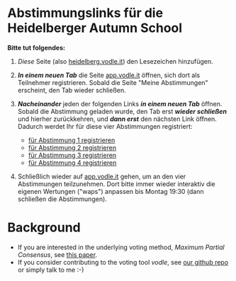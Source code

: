 # Abstimmungslinks für die Heidelberger Autumn School

**Bitte tut folgendes:**

1. *Diese* Seite (also [heidelberg.vodle.it](http://heidelberg.vodle.it)) den Lesezeichen hinzufügen.
2. ***In einem neuen Tab*** die Seite [app.vodle.it](http://app.vodle.it) öffnen, sich dort als Teilnehmer registrieren. Sobald die Seite "Meine Abstimmungen" erscheint, den Tab wieder schließen.
3. ***Nacheinander*** jeden der folgenden Links ***in einem neuen Tab*** öffnen. Sobald die Abstimmung geladen wurde, den Tab erst ***wieder schließen*** und hierher zurückkehren, und ***dann erst*** den nächsten Link öffnen. Dadurch werdet Ihr für diese vier Abstimmungen registriert:
   - [für Abstimmung 1 registrieren](https://vodle.osuosl.org/#/joinpoll/https%3A%2F%2Fvodle.osuosl.org%2Fcouch%2F/none/a4d3546d/96de179abb3d99b0)
   - [für Abstimmung 2 registrieren](https://vodle.osuosl.org/#/joinpoll/https%3A%2F%2Fvodle.osuosl.org%2Fcouch%2F/none/cb2ae625/c42c31adc04d4046)
   - [für Abstimmung 3 registrieren](https://vodle.osuosl.org/#/joinpoll/https%3A%2F%2Fvodle.osuosl.org%2Fcouch%2F/none/9aea4db4/bd9ca7096f6f0139)
   - [für Abstimmung 4 registrieren](https://vodle.osuosl.org/#/joinpoll/https%3A%2F%2Fvodle.osuosl.org%2Fcouch%2F/none/d3d99743/a455aa723319df8d)

4. Schließlich wieder auf [app.vodle.it](http://app.vodle.it) gehen, um an den vier Abstimmungen teilzunehmen. 
Dort bitte immer wieder interaktiv die eigenen Wertungen ("waps") anpassen bis Montag 19:30 (dann schließen die Abstimmungen).

# Background

- If you are interested in the underlying voting method, *Maximum Partial Consensus*, see [this paper](https://papers.ssrn.com/sol3/papers.cfm?abstract_id=3751225).
- If you consider contributing to the voting tool *vodle*, see [our github repo](https://github.com/pik-gane/vodle) or simply talk to me :-)

